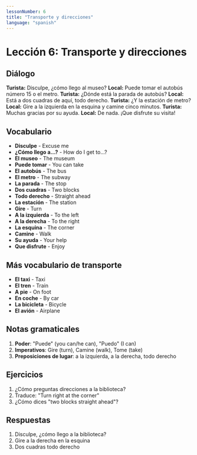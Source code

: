 ```yaml
---
lessonNumber: 6
title: "Transporte y direcciones"
language: "spanish"
---
```


# Lección 6: Transporte y direcciones

## Diálogo

**Turista:** Disculpe, ¿cómo llego al museo?
**Local:** Puede tomar el autobús número 15 o el metro.
**Turista:** ¿Dónde está la parada de autobús?
**Local:** Está a dos cuadras de aquí, todo derecho.
**Turista:** ¿Y la estación de metro?
**Local:** Gire a la izquierda en la esquina y camine cinco minutos.
**Turista:** Muchas gracias por su ayuda.
**Local:** De nada. ¡Que disfrute su visita!

## Vocabulario

- **Disculpe** - Excuse me
- **¿Cómo llego a...?** - How do I get to...?
- **El museo** - The museum
- **Puede tomar** - You can take
- **El autobús** - The bus
- **El metro** - The subway
- **La parada** - The stop
- **Dos cuadras** - Two blocks
- **Todo derecho** - Straight ahead
- **La estación** - The station
- **Gire** - Turn
- **A la izquierda** - To the left
- **A la derecha** - To the right
- **La esquina** - The corner
- **Camine** - Walk
- **Su ayuda** - Your help
- **Que disfrute** - Enjoy

## Más vocabulario de transporte

- **El taxi** - Taxi
- **El tren** - Train
- **A pie** - On foot
- **En coche** - By car
- **La bicicleta** - Bicycle
- **El avión** - Airplane

## Notas gramaticales

1. **Poder**: "Puede" (you can/he can), "Puedo" (I can)
2. **Imperativos**: Gire (turn), Camine (walk), Tome (take)
3. **Preposiciones de lugar**: a la izquierda, a la derecha, todo derecho

## Ejercicios

1. ¿Cómo preguntas direcciones a la biblioteca?
2. Traduce: "Turn right at the corner"
3. ¿Cómo dices "two blocks straight ahead"?

## Respuestas

1. Disculpe, ¿cómo llego a la biblioteca?
2. Gire a la derecha en la esquina
3. Dos cuadras todo derecho
